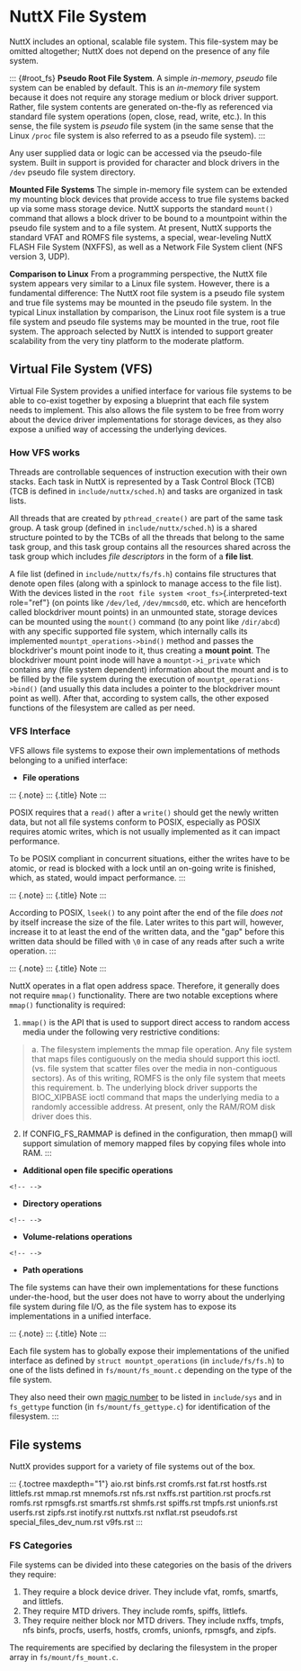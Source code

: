 NuttX File System
=================

NuttX includes an optional, scalable file system. This file-system may
be omitted altogether; NuttX does not depend on the presence of any file
system.

::: {#root_fs}
**Pseudo Root File System**. A simple *in-memory*, *pseudo* file system
can be enabled by default. This is an *in-memory* file system because it
does not require any storage medium or block driver support. Rather,
file system contents are generated on-the-fly as referenced via standard
file system operations (open, close, read, write, etc.). In this sense,
the file system is *pseudo* file system (in the same sense that the
Linux `/proc` file system is also referred to as a pseudo file system).
:::

Any user supplied data or logic can be accessed via the pseudo-file
system. Built in support is provided for character and block drivers in
the `/dev` pseudo file system directory.

**Mounted File Systems** The simple in-memory file system can be
extended my mounting block devices that provide access to true file
systems backed up via some mass storage device. NuttX supports the
standard `mount()` command that allows a block driver to be bound to a
mountpoint within the pseudo file system and to a file system. At
present, NuttX supports the standard VFAT and ROMFS file systems, a
special, wear-leveling NuttX FLASH File System (NXFFS), as well as a
Network File System client (NFS version 3, UDP).

**Comparison to Linux** From a programming perspective, the NuttX file
system appears very similar to a Linux file system. However, there is a
fundamental difference: The NuttX root file system is a pseudo file
system and true file systems may be mounted in the pseudo file system.
In the typical Linux installation by comparison, the Linux root file
system is a true file system and pseudo file systems may be mounted in
the true, root file system. The approach selected by NuttX is intended
to support greater scalability from the very tiny platform to the
moderate platform.

Virtual File System (VFS)
-------------------------

Virtual File System provides a unified interface for various file
systems to be able to co-exist together by exposing a blueprint that
each file system needs to implement. This also allows the file system to
be free from worry about the device driver implementations for storage
devices, as they also expose a unified way of accessing the underlying
devices.

### How VFS works

Threads are controllable sequences of instruction execution with their
own stacks. Each task in NuttX is represented by a Task Control Block
(TCB) (TCB is defined in `include/nuttx/sched.h`) and tasks are
organized in task lists.

All threads that are created by `pthread_create()` are part of the same
task group. A task group (defined in `include/nuttx/sched.h`) is a
shared structure pointed to by the TCBs of all the threads that belong
to the same task group, and this task group contains all the resources
shared across the task group which includes *file descriptors* in the
form of a **file list**.

A file list (defined in `include/nuttx/fs/fs.h`) contains file
structures that denote open files (along with a spinlock to manage
access to the file list). With the devices listed in the
`root file system <root_fs>`{.interpreted-text role="ref"} (on points
like `/dev/led`, `/dev/mmcsd0`, etc. which are henceforth called
blockdriver mount points) in an unmounted state, storage devices can be
mounted using the `mount()` command (to any point like `/dir/abcd`) with
any specific supported file system, which internally calls its
implemented `mountpt_operations->bind()` method and passes the
blockdriver\'s mount point inode to it, thus creating a **mount point**.
The blockdriver mount point inode will have a `mountpt->i_private` which
contains any (file system dependent) information about the mount and is
to be filled by the file system during the execution of
`mountpt_operations->bind()` (and usually this data includes a pointer
to the blockdriver mount point as well). After that, according to system
calls, the other exposed functions of the filesystem are called as per
need.

### VFS Interface

VFS allows file systems to expose their own implementations of methods
belonging to a unified interface:

-   **File operations**

::: {.note}
::: {.title}
Note
:::

POSIX requires that a `read()` after a `write()` should get the newly
written data, but not all file systems conform to POSIX, especially as
POSIX requires atomic writes, which is not usually implemented as it can
impact performance.

To be POSIX compliant in concurrent situations, either the writes have
to be atomic, or read is blocked with a lock until an on-going write is
finished, which, as stated, would impact performance.
:::

::: {.note}
::: {.title}
Note
:::

According to POSIX, `lseek()` to any point after the end of the file
*does not* by itself increase the size of the file. Later writes to this
part will, however, increase it to at least the end of the written data,
and the \"gap\" before this written data should be filled with `\0` in
case of any reads after such a write operation.
:::

::: {.note}
::: {.title}
Note
:::

NuttX operates in a flat open address space. Therefore, it generally
does not require `mmap()` functionality. There are two notable
exceptions where `mmap()` functionality is required:

1.  `mmap()` is the API that is used to support direct access to random
    access media under the following very restrictive conditions:

> a.  The filesystem implements the mmap file operation. Any file system
>     that maps files contiguously on the media should support this
>     ioctl. (vs. file system that scatter files over the media in
>     non-contiguous sectors). As of this writing, ROMFS is the only
>     file system that meets this requirement.
> b.  The underlying block driver supports the BIOC\_XIPBASE ioctl
>     command that maps the underlying media to a randomly accessible
>     address. At present, only the RAM/ROM disk driver does this.

2.  If CONFIG\_FS\_RAMMAP is defined in the configuration, then mmap()
    will support simulation of memory mapped files by copying files
    whole into RAM.
:::

-   **Additional open file specific operations**

```{=html}
<!-- -->
```
-   **Directory operations**

```{=html}
<!-- -->
```
-   **Volume-relations operations**

```{=html}
<!-- -->
```
-   **Path operations**

The file systems can have their own implementations for these functions
under-the-hood, but the user does not have to worry about the underlying
file system during file I/O, as the file system has to expose its
implementations in a unified interface.

::: {.note}
::: {.title}
Note
:::

Each file system has to globally expose their implementations of the
unified interface as defined by `struct mountpt_operations` (in
`include/fs/fs.h`) to one of the lists defined in `fs/mount/fs_mount.c`
depending on the type of the file system.

They also need their own [magic
number](https://en.wikipedia.org/wiki/Magic_number_(programming)) to be
listed in `include/sys` and in `fs_gettype` function (in
`fs/mount/fs_gettype.c`) for identification of the filesystem.
:::

File systems
------------

NuttX provides support for a variety of file systems out of the box.

::: {.toctree maxdepth="1"}
aio.rst binfs.rst cromfs.rst fat.rst hostfs.rst littlefs.rst mmap.rst
mnemofs.rst nfs.rst nxffs.rst partition.rst procfs.rst romfs.rst
rpmsgfs.rst smartfs.rst shmfs.rst spiffs.rst tmpfs.rst unionfs.rst
userfs.rst zipfs.rst inotify.rst nuttxfs.rst nxflat.rst pseudofs.rst
special\_files\_dev\_num.rst v9fs.rst
:::

### FS Categories

File systems can be divided into these categories on the basis of the
drivers they require:

1.  They require a block device driver. They include vfat, romfs,
    smartfs, and littlefs.
2.  They require MTD drivers. They include romfs, spiffs, littlefs.
3.  They require neither block nor MTD drivers. They include nxffs,
    tmpfs, nfs binfs, procfs, userfs, hostfs, cromfs, unionfs, rpmsgfs,
    and zipfs.

The requirements are specified by declaring the filesystem in the proper
array in `fs/mount/fs_mount.c`.
